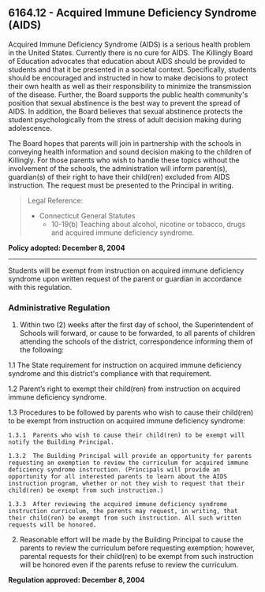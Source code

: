 ## 6164.12 - Acquired Immune Deficiency Syndrome (AIDS)

Acquired Immune Deficiency Syndrome (AIDS) is a serious health problem in the United States. Currently there is no cure for AIDS. The Killingly Board of Education advocates that education about AIDS should be provided to students and that it be presented in a societal context. Specifically, students should be encouraged and instructed in how to make decisions to protect their own health as well as their responsibility to minimize the transmission of the disease. Further, the Board supports the public health community's position that sexual abstinence is the best way to prevent the spread of AIDS. In addition, the Board believes that sexual abstinence protects the student psychologically from the stress of adult decision making during adolescence.

The Board hopes that parents will join in partnership with the schools in conveying health information and sound decision making to the children of Killingly. For those parents who wish to handle these topics without the involvement of the schools, the administration will inform parent(s), guardian(s) of their right to have their child(ren) excluded from AIDS instruction. The request must be presented to the Principal in writing.

> Legal Reference: 
> 
> * Connecticut General Statutes
>   * 10-19(b) Teaching about alcohol, nicotine or tobacco, drugs and acquired immune deficiency syndrome.

**Policy adopted:  December 8, 2004**

---

Students will be exempt from instruction on acquired immune deficiency syndrome upon written request of the parent or guardian in accordance with this regulation.

### Administrative Regulation

1.  Within two (2) weeks after the first day of school, the Superintendent of Schools will forward, or cause to be forwarded, to all parents of children attending the schools of the district, correspondence informing them of the following:

  1.1  The State requirement for instruction on acquired immune deficiency syndrome and this district's compliance with that requirement.

  1.2   Parent’s right to exempt their child(ren) from instruction on acquired immune deficiency syndrome.

  1.3   Procedures to be followed by parents who wish to cause their child(ren) to be exempt from instruction on acquired immune deficiency syndrome:

    1.3.1  Parents who wish to cause their child(ren) to be exempt will notify the Building Principal.

    1.3.2  The Building Principal will provide an opportunity for parents requesting an exemption to review the curriculum for acquired immune deficiency syndrome instruction. (Principals will provide an opportunity for all interested parents to learn about the AIDS instruction program, whether or not they wish to request that their child(ren) be exempt from such instruction.)

    1.3.3  After reviewing the acquired immune deficiency syndrome instruction curriculum, the parents may request, in writing, that their child(ren) be exempt from such instruction. All such written requests will be honored.

2.  Reasonable effort will be made by the Building Principal to cause the parents to review the curriculum before requesting exemption; however, parental requests for their child(ren) to be exempt from such instruction will be honored even if the parents refuse to review the curriculum.

**Regulation approved:  December 8, 2004**

